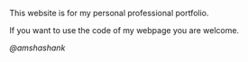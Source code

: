 This website is for my personal professional portfolio.
  
If you want to use the code of my webpage you are welcome.

  *@amshashank*
